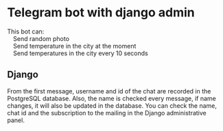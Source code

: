 # Telegram bot with django admin
This bot can:<br>
&emsp;Send random photo<br>
&emsp;Send temperature in the city at the moment<br>
&emsp;Send temperatures in the city every 10 seconds
## Django
From the first message, username and id of the chat are recorded in the PostgreSQL database. Also, the name is checked every message, if name changes, it will also be updated in the database.
You can check the name, chat id and the subscription to the mailing in the Django administrative panel.
